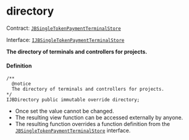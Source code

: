 # directory

Contract: [`JBSingleTokenPaymentTerminalStore`](/docs/v4/deprecated/v2/contracts/jbsingletokenpaymentterminalstore/README.md)​‌

Interface: [`IJBSingleTokenPaymentTerminalStore`](/docs/v4/deprecated/v2/interfaces/ijbsingletokenpaymentterminalstore.md)

**The directory of terminals and controllers for projects.**

#### Definition

```
/**
  @notice
  The directory of terminals and controllers for projects.
*/
IJBDirectory public immutable override directory;
```

* Once set the value cannot be changed.
* The resulting view function can be accessed externally by anyone.
* The resulting function overrides a function definition from the [`JBSingleTokenPaymentTerminalStore`](/docs/v4/deprecated/v2/interfaces/ijbsingletokenpaymentterminalstore.md) interface.
